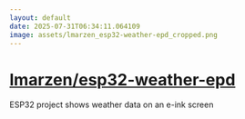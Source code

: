 ```yaml
---
layout: default
date: 2025-07-31T06:34:11.064109
image: assets/lmarzen_esp32-weather-epd_cropped.png
---
```


# [lmarzen/esp32-weather-epd](https://github.com/lmarzen/esp32-weather-epd)

ESP32 project shows weather data on an e-ink screen
